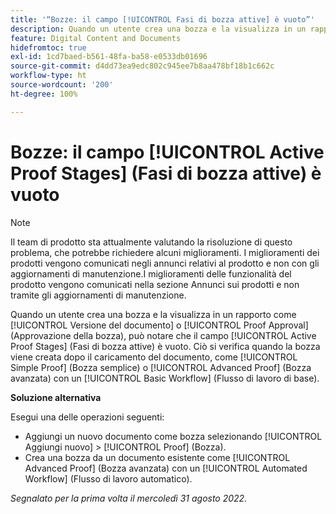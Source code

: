 ```yaml
---
title: '“Bozze: il campo [!UICONTROL Fasi di bozza attive] è vuoto”'
description: Quando un utente crea una bozza e la visualizza in un rapporto come [!UICONTROL Versione del documento] o [!UICONTROL Proof Approval] (Approvazione della bozza), può notare che il campo [!UICONTROL Active Proof Stages] (Fasi di bozza attive) è vuoto. Ciò si verifica quando la bozza viene creata dopo il caricamento del documento, come [!UICONTROL Simple Proof] (Bozza semplice) o [!UICONTROL Advanced Proof] (Bozza avanzata) con un [!UICONTROL Basic Workflow] (Flusso di lavoro di base).
feature: Digital Content and Documents
hidefromtoc: true
exl-id: 1cd7baed-b561-48fa-ba58-e0533db01696
source-git-commit: d4dd73ea9edc802c945ee7b8aa478bf18b1c662c
workflow-type: ht
source-wordcount: '200'
ht-degree: 100%

---
```


# Bozze: il campo [!UICONTROL Active Proof Stages] (Fasi di bozza attive) è vuoto

<!--Requested article. This Known Issue is on the TOC for both Workfront and Workfront Proof.-->

>[!NOTE]
>
>Il team di prodotto sta attualmente valutando la risoluzione di questo problema, che potrebbe richiedere alcuni miglioramenti. I miglioramenti dei prodotti vengono comunicati negli annunci relativi al prodotto e non con gli aggiornamenti di manutenzione.I miglioramenti delle funzionalità del prodotto vengono comunicati nella sezione Annunci sui prodotti e non tramite gli aggiornamenti di manutenzione.

Quando un utente crea una bozza e la visualizza in un rapporto come [!UICONTROL Versione del documento] o [!UICONTROL Proof Approval] (Approvazione della bozza), può notare che il campo [!UICONTROL Active Proof Stages] (Fasi di bozza attive) è vuoto. Ciò si verifica quando la bozza viene creata dopo il caricamento del documento, come [!UICONTROL Simple Proof] (Bozza semplice) o [!UICONTROL Advanced Proof] (Bozza avanzata) con un [!UICONTROL Basic Workflow] (Flusso di lavoro di base).

**Soluzione alternativa**

Esegui una delle operazioni seguenti:

* Aggiungi un nuovo documento come bozza selezionando [!UICONTROL Aggiungi nuovo] > [!UICONTROL Proof] (Bozza).
* Crea una bozza da un documento esistente come [!UICONTROL Advanced Proof] (Bozza avanzata) con un [!UICONTROL Automated Workflow] (Flusso di lavoro automatico).

_Segnalato per la prima volta il mercoledì 31 agosto 2022._
